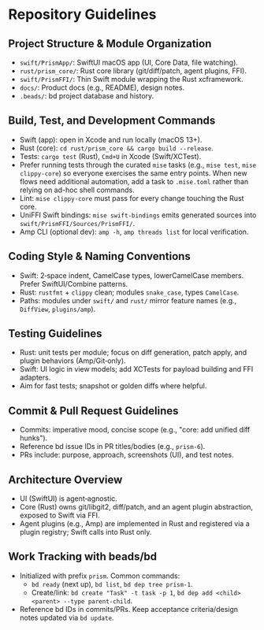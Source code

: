 # Repository Guidelines

## Project Structure & Module Organization
- `swift/PrismApp/`: SwiftUI macOS app (UI, Core Data, file watching).
- `rust/prism_core/`: Rust core library (git/diff/patch, agent plugins, FFI).
- `swift/PrismFFI/`: Thin Swift module wrapping the Rust xcframework.
- `docs/`: Product docs (e.g., README), design notes.
- `.beads/`: bd project database and history.

## Build, Test, and Development Commands
- Swift (app): open in Xcode and run locally (macOS 13+).
- Rust (core): `cd rust/prism_core && cargo build --release`.
- Tests: `cargo test` (Rust), `Cmd+U` in Xcode (Swift/XCTest).
- Prefer running tests through the curated `mise` tasks (e.g., `mise test`, `mise clippy-core`) so everyone exercises the same entry points. When new flows need additional automation, add a task to `.mise.toml` rather than relying on ad-hoc shell commands.
- Lint: `mise clippy-core` must pass for every change touching the Rust core.
- UniFFI Swift bindings: `mise swift-bindings` emits generated sources into `swift/PrismFFI/Sources/PrismFFI/`.
- Amp CLI (optional dev): `amp -h`, `amp threads list` for local verification.

## Coding Style & Naming Conventions
- Swift: 2‑space indent, CamelCase types, lowerCamelCase members. Prefer SwiftUI/Combine patterns.
- Rust: `rustfmt` + `clippy` clean; modules `snake_case`, types `CamelCase`.
- Paths: modules under `swift/` and `rust/` mirror feature names (e.g., `DiffView`, `plugins/amp`).

## Testing Guidelines
- Rust: unit tests per module; focus on diff generation, patch apply, and plugin behaviors (Amp/Git‑only).
- Swift: UI logic in view models; add XCTests for payload building and FFI adapters.
- Aim for fast tests; snapshot or golden diffs where helpful.

## Commit & Pull Request Guidelines
- Commits: imperative mood, concise scope (e.g., "core: add unified diff hunks").
- Reference bd issue IDs in PR titles/bodies (e.g., `prism-6`).
- PRs include: purpose, approach, screenshots (UI), and test notes.

## Architecture Overview
- UI (SwiftUI) is agent‑agnostic.
- Core (Rust) owns git/libgit2, diff/patch, and an agent plugin abstraction, exposed to Swift via FFI.
- Agent plugins (e.g., Amp) are implemented in Rust and registered via a plugin registry; Swift calls into Rust only.

## Work Tracking with beads/bd
- Initialized with prefix `prism`. Common commands:
  - `bd ready` (next up), `bd list`, `bd dep tree prism-1`.
  - Create/link: `bd create "Task" -t task -p 1`, `bd dep add <child> <parent> --type parent-child`.
- Reference bd IDs in commits/PRs. Keep acceptance criteria/design notes updated via `bd update`.
